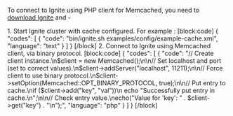 To connect to Ignite using PHP client for Memcached, you need to [download Ignite](https://ignite.incubator.apache.org/download.html) and - 

1\. Start Ignite cluster with cache configured. For example :
[block:code]
{
  "codes": [
    {
      "code": "bin/ignite.sh examples/config/example-cache.xml",
      "language": "text"
    }
  ]
}
[/block]
2\. Connect to Ignite using  Memcached client, via binary protocol.
[block:code]
{
  "codes": [
    {
      "code": "// Create client instance.\n$client = new Memcached();\n\n// Set localhost and port (set to correct values).\n$client->addServer(\"localhost\", 11211);\n\n// Force client to use binary protocol.\n$client->setOption(Memcached::OPT_BINARY_PROTOCOL, true);\n\n// Put entry to cache.\nif ($client->add(\"key\", \"val\"))\n    echo \"Successfully put entry in cache.\\n\";\n\n// Check entry value.\necho(\"Value for 'key': \" . $client->get(\"key\") . \"\\n\");",
      "language": "php"
    }
  ]
}
[/block]